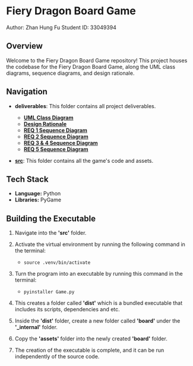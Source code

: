 # Fiery Dragon Board Game

Author: Zhan Hung Fu 
Student ID: 33049394

## Overview

Welcome to the Fiery Dragon Board Game repository! This project houses the codebase for the Fiery Dragon Board Game, along the UML class diagrams, sequence diagrams, and design rationale. 

## Navigation

- **deliverables**: This folder contains all project deliverables.
    - [**UML Class Diagram**](./deliverables/FIT3077%20Sprint%202%20UML%20Class%20Diagram.pdf)
    - [**Design Rationale**](./deliverables/FIT3077%20Sprint%202%20Design%20Rationale.pdf)
    - [**REQ 1 Sequence Diagram**](./deliverables/FIT3077%20Sprint%202%20REQ%201%20Sequence%20Diagram.pdf)
    - [**REQ 2 Sequence Diagram**](./deliverables/FIT3077%20Sprint%202%20REQ%202%20Sequence%20Diagram.pdf)
    - [**REQ 3 & 4 Sequence Diagram**](./deliverables/FIT3077%20Sprint%202%20REQ%203%20&%204%20Sequence%20Diagram.pdf)
    - [**REQ 5 Sequence Diagram**](./deliverables/FIT3077%20Sprint%202%20Design%20Rationale.pdf)

- [**src**](./src/): This folder contains all the game's code and assets.

## Tech Stack

- **Language:** Python
- **Libraries:** PyGame

## Building the Executable

1. Navigate into the **'src'** folder.

2. Activate the virtual environment by running the following command in the terminal:

    - ` source .venv/bin/activate `

3. Turn the program into an executable by running this command in the terminal:

    - ` pyinstaller Game.py `

4. This creates a folder called **'dist'** which is a bundled executable that includes its scripts, dependencies and etc.

5. Inside the **'dist'** folder, create a new folder called **'board'** under the **'_internal'** folder.

6. Copy the **'assets'** folder into the newly created **'board'** folder.

7. The creation of the executable is complete, and it can be run independently of the source code.